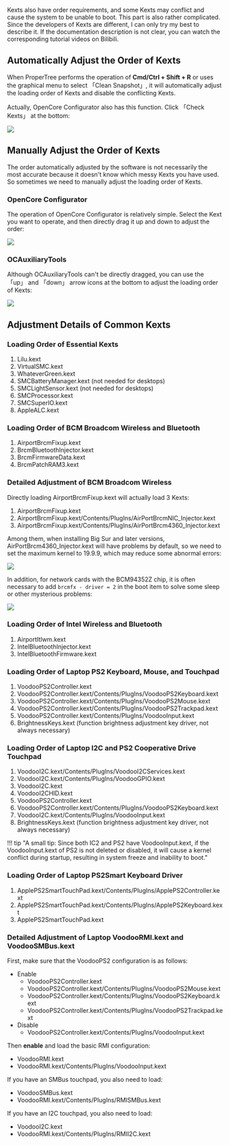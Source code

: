Kexts also have order requirements, and some Kexts may conflict and cause the system to be unable to boot. This part is also rather complicated. Since the developers of Kexts are different, I can only try my best to describe it. If the documentation description is not clear, you can watch the corresponding tutorial videos on Bilibili.

## Automatically Adjust the Order of Kexts
When ProperTree performs the operation of **Cmd/Ctrl + Shift + R** or uses the graphical menu to select 「Clean Snapshot」, it will automatically adjust the loading order of Kexts and disable the conflicting Kexts.

Actually, OpenCore Configurator also has this function. Click 「Check Kexts」 at the bottom:

![](https://seanchang.github.io/picx-images-hosting/20241109/xuanyuan.me-16320620884857.webp) 

## Manually Adjust the Order of Kexts
The order automatically adjusted by the software is not necessarily the most accurate because it doesn't know which messy Kexts you have used. So sometimes we need to manually adjust the loading order of Kexts.

### OpenCore Configurator
The operation of OpenCore Configurator is relatively simple. Select the Kext you want to operate, and then directly drag it up and down to adjust the order:

![](https://seanchang.github.io/picx-images-hosting/20241109/xuanyuan.me-16320622615904.webp) 

### OCAuxiliaryTools
Although OCAuxiliaryTools can't be directly dragged, you can use the 「up」 and 「down」 arrow icons at the bottom to adjust the loading order of Kexts:

![](https://seanchang.github.io/picx-images-hosting/20241109/xuanyuan.me-16320623284819.webp)  

## Adjustment Details of Common Kexts

### Loading Order of Essential Kexts
1. Lilu.kext
2. VirtualSMC.kext
3. WhateverGreen.kext
4. SMCBatteryManager.kext (not needed for desktops)
5. SMCLightSensor.kext        (not needed for desktops)
6. SMCProcessor.kext 
7. SMCSuperIO.kext
8. AppleALC.kext

### Loading Order of BCM Broadcom Wireless and Bluetooth
1. AirportBrcmFixup.kext
2. BrcmBluetoothInjector.kext
3. BrcmFirmwareData.kext
4. BrcmPatchRAM3.kext

### Detailed Adjustment of BCM Broadcom Wireless
Directly loading AirportBrcmFixup.kext will actually load 3 Kexts:

1. AirportBrcmFixup.kext
2. AirportBrcmFixup.kext/Contents/PlugIns/AirPortBrcmNIC_Injector.kext
3. AirportBrcmFixup.kext/Contents/PlugIns/AirPortBrcm4360_Injector.kext

Among them, when installing Big Sur and later versions, AirPortBrcm4360_Injector.kext will have problems by default, so we need to set the maximum kernel to 19.9.9, which may reduce some abnormal errors:

![](https://seanchang.github.io/picx-images-hosting/20241109/xuanyuan.me-16320628447557.webp)  



In addition, for network cards with the BCM94352Z chip, it is often necessary to add `brcmfx - driver = 2` in the boot item to solve some sleep or other mysterious problems:

![](https://seanchang.github.io/picx-images-hosting/20241109/xuanyuan.me-16320629319077.webp)  

### Loading Order of Intel Wireless and Bluetooth
1. AirportItlwm.kext
2. IntelBluetoothInjector.kext
3. IntelBluetoothFirmware.kext

### Loading Order of Laptop PS2 Keyboard, Mouse, and Touchpad
1. VoodooPS2Controller.kext
2. VoodooPS2Controller.kext/Contents/PlugIns/VoodooPS2Keyboard.kext
3. VoodooPS2Controller.kext/Contents/PlugIns/VoodooPS2Mouse.kext
4. VoodooPS2Controller.kext/Contents/PlugIns/VoodooPS2Trackpad.kext
5. VoodooPS2Controller.kext/Contents/PlugIns/VoodooInput.kext
6. BrightnessKeys.kext (function brightness adjustment key driver, not always necessary)

### Loading Order of Laptop I2C and PS2 Cooperative Drive Touchpad
1. VoodooI2C.kext/Contents/PlugIns/VoodooI2CServices.kext
2. VoodooI2C.kext/Contents/PlugIns/VoodooGPIO.kext
3. VoodooI2C.kext
4. VoodooI2CHID.kext
5. VoodooPS2Controller.kext
6. VoodooPS2Controller.kext/Contents/PlugIns/VoodooPS2Keyboard.kext
7. VoodooI2C.kext/Contents/PlugIns/VoodooInput.kext
8. BrightnessKeys.kext  (function brightness adjustment key driver, not always necessary)

!!! tip "A small tip: Since both IC2 and PS2 have VoodooInput.kext, if the VoodooInput.kext of PS2 is not deleted or disabled, it will cause a kernel conflict during startup, resulting in system freeze and inability to boot."



### Loading Order of Laptop PS2Smart Keyboard Driver
1. ApplePS2SmartTouchPad.kext/Contents/PlugIns/ApplePS2Controller.kext
2. ApplePS2SmartTouchPad.kext/Contents/PlugIns/ApplePS2Keyboard.kext
3. ApplePS2SmartTouchPad.kext

### Detailed Adjustment of Laptop VoodooRMI.kext and VoodooSMBus.kext
First, make sure that the VoodooPS2 configuration is as follows:

- Enable
  - VoodooPS2Controller.kext
  - VoodooPS2Controller.kext/Contents/PlugIns/VoodooPS2Mouse.kext
  - VoodooPS2Controller.kext/Contents/PlugIns/VoodooPS2Keyboard.kext
  - VoodooPS2Controller.kext/Contents/PlugIns/VoodooPS2Trackpad.kext
- Disable
  - VoodooPS2Controller.kext/Contents/PlugIns/VoodooInput.kext

Then **enable** and load the basic RMI configuration:

- VoodooRMI.kext
- VoodooRMI.kext/Contents/PlugIns/VoodooInput.kext

If you have an SMBus touchpad, you also need to load:

- VoodooSMBus.kext
- VoodooRMI.kext/Contents/PlugIns/RMISMBus.kext

If you have an I2C touchpad, you also need to load:

- VoodooI2C.kext
- VoodooRMI.kext/Contents/PlugIns/RMII2C.kext